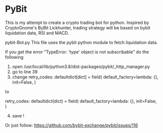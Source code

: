 # PyBit
This is my attempt to create a crypto trading bot for python.
Inspired by CryptoGnome's ByBit Lickhunter, trading strategy will be based on bybit liquidation data, RSI and MACD.

pybit-Bot.py
This file uses the pybit python module to fetch liquidation data.

If you get the error "TypeError: 'type' object is not subscribable" do the following
1. open /usr/local/lib/python3.8/dist-packages/pybit/_http_manager.py
2. go to line 39
3. change
retry_codes: defaultdict[dict] = field(
        default_factory=lambda: {},
        init=False,
    )

to

retry_codes: defaultdict(dict) = field(
        default_factory=lambda: {},
        init=False,
    )

4. save !



Or just follow: https://github.com/bybit-exchange/pybit/issues/116